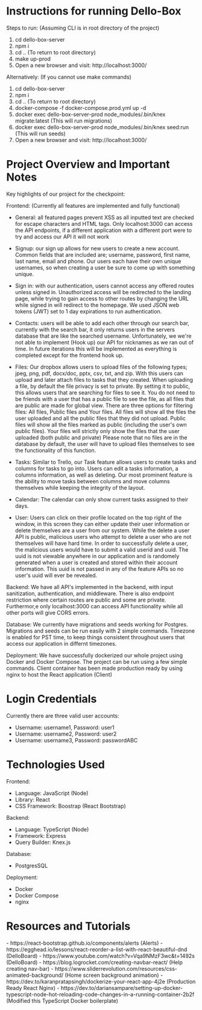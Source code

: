 <h1>Instructions for running Dello-Box</h1>

Steps to run: (Assuming CLI is in root directory of the project)

1. cd dello-box-server
2. npm i
3. cd .. (To return to root directory)
4. make up-prod
5. Open a new browser and visit: http://localhost:3000/

Alternatively: (If you cannot use make commands)

1. cd dello-box-server
2. npm i
3. cd .. (To return to root directory)
4. docker-compose -f docker-compose.prod.yml up -d
5. docker exec dello-box-server-prod node_modules/.bin/knex migrate:latest (This will run migrations)
6. docker exec dello-box-server-prod node_modules/.bin/knex seed:run (This will run seeds)
7. Open a new browser and visit: http://localhost:3000/

<h1>Project Overview and Important Notes</h1>
 
Key highlights of our project for the checkpoint:

Frontend: (Currently all features are implemented and fully functional)<br>

- General: all featured pages prevent XSS as all inputted text are checked for escape characters and HTML tags. Only localhost:3000 can access the API endpoints, if a different application with a
  different port were to try and access our API it will not work<br>

- Signup: our sign up allows for new users to create a new account. Common fields that are included are; username, password, first name, last name, email and phone. Our users each have their own
  unique usernames, so when creating a user be sure to come up with something unique.<br>

- Sign in: with our authentication, users cannot access any offered routes unless signed in. Unauthorized access will be redirected to the landing page, while trying to gain access to other routes by
  changing the URL while signed in will redirect to the homepage. We used JSON web tokens (JWT) set to 1 day expirations to run authentication. <br>

- Contacts: users will be able to add each other through our search bar, currently with the search bar, it only returns users in the servers database that are like the searched username.
  Unfortunately, we we're not able to implement (Hook up) our API for nicknames as we ran out of time. In future iterations this will be implemented as everything is completed except for the frontend
  hook up. <br>

- Files: Our dropbox allows users to upload files of the following types; jpeg, png, pdf, docx/doc, pptx, csv, txt, and zip. With this users can upload and later attach files to tasks that they
  created. When uploading a file, by default the file privacy is set to private. By setting it to public, this allows users that are searching for files to see it. You do not need to be friends with a
  user that has a public file to see the file, as all files that are public are made for global view. There are three options for filtering files: All files, Public files and Your files. All files
  will show all the files the user uploaded and all the public files that they did not upload. Public files will show all the files marked as public (including the user's own public files). Your files
  will strictly only show the files that the user uploaded (both public and private) Please note that no files are in the database by default, the user will have to upload files themselves to see the
  functionality of this function. <br>

- Tasks: Similar to Trello, our Task feature allows users to create tasks and columns for tasks to go into. Users can edit a tasks information, a columns information, as well as deleting. Our most
  prominent feature is the ability to move tasks between columns and move columns themselves while keeping the integrity of the layout.<br>

- Calendar: The calendar can only show current tasks assigned to their days.<br>

- User: Users can click on their profile located on the top right of the window, in this screen they can either update their user information or delete themselves are a user from our system. While the
  delete a user API is public, malicious users who attempt to delete a user who are not themselves will have hard time. In order to successfully delete a user, the malicious users would have to submit
  a valid userid and uuid. The uuid is not viewable anywhere in our application and is randomely generated when a user is created and stored within their account information. This uuid is not passed
  in any of the feature APIs so no user's uuid will ever be revealed.<br>

Backend: We have all API's implemented in the backend, with input sanitization, authentication, and middleware. There is also endpoint restriction where certain routes are public and some are private.
Furthermor,e only localhost:3000 can access API functionality while all other ports will give CORS errors.<br>

Database: We currently have migrations and seeds working for Postgres. Migrations and seeds can be run easily with 2 simple commands. Timezone is enabled for PST time, to keep things consistent
throughout users that access our application in differnt timezones.<br>

Deployment: We have successfully dockerized our whole project using Docker and Docker Compose. The project can be run using a few simple commands. Client container has been made production ready by
using nginx to host the React application (Client)<br>

<h1>Login Credentials</h1>

Currently there are three valid user accounts:

- Username: username1, Password: user1
- Username: username2, Password: user2
- Username: username3, Password: passwordABC

<h1>Technologies Used</h1>

Frontend:

- Language: JavaScript (Node)
- Library: React
- CSS Framework: Boostrap (React Bootstrap)

Backend:

- Language: TypeScript (Node)
- Framework: Express
- Query Builder: Knex.js

Database:

- PostgresSQL

Deployment:

- Docker
- Docker Compose
- nginx

<h1>Resources and Tutorials</h1>
- https://react-bootstrap.github.io/components/alerts (Alerts)
- https://egghead.io/lessons/react-reorder-a-list-with-react-beautiful-dnd (DelloBoard)
- https://www.youtube.com/watch?v=Vqa9NMzF3wc&t=1492s (DelloBoard)
- https://blog.logrocket.com/creating-navbar-react/ (Help creating nav-bar)
- https://www.sliderrevolution.com/resources/css-animated-background/ (Home screen background animation)
- https://dev.to/karanpratapsingh/dockerize-your-react-app-4j2e (Production Ready React Nginx)
- https://dev.to/dariansampare/setting-up-docker-typescript-node-hot-reloading-code-changes-in-a-running-container-2b2f (Modified this TypeScript Docker boilerplate)
